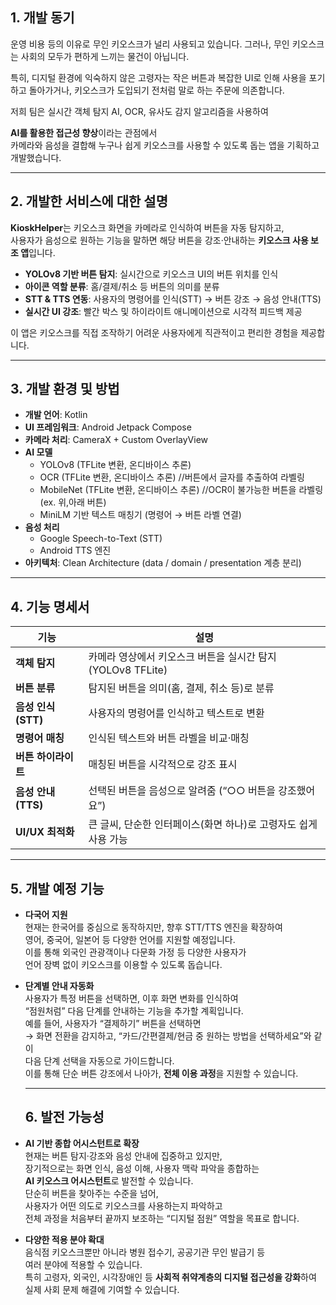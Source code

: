 ## 1. 개발 동기
운영 비용 등의 이유로 무인 키오스크가 널리 사용되고 있습니다.
그러나, 무인 키오스크는 사회의 모두가 편하게 느끼는 물건이 아닙니다.

특히, 디지털 환경에 익숙하지 않은 고령자는 작은 버튼과 복잡한 UI로 인해 사용을 포기하고 돌아가거나, 키오스크가 도입되기 전처럼 말로 하는 주문에 의존합니다.

저희 팀은 실시간 객체 탐지 AI, OCR, 유사도 감지 알고리즘을 사용하여 

**AI를 활용한 접근성 향상**이라는 관점에서  
카메라와 음성을 결합해 누구나 쉽게 키오스크를 사용할 수 있도록 돕는 앱을 기획하고 개발했습니다.

---

## 2. 개발한 서비스에 대한 설명
**KioskHelper**는 키오스크 화면을 카메라로 인식하여 버튼을 자동 탐지하고,  
사용자가 음성으로 원하는 기능을 말하면 해당 버튼을 강조·안내하는 **키오스크 사용 보조 앱**입니다.  

- **YOLOv8 기반 버튼 탐지**: 실시간으로 키오스크 UI의 버튼 위치를 인식  
- **아이콘 역할 분류**: 홈/결제/취소 등 버튼의 의미를 분류  
- **STT & TTS 연동**: 사용자의 명령어를 인식(STT) → 버튼 강조 → 음성 안내(TTS)  
- **실시간 UI 강조**: 빨간 박스 및 하이라이트 애니메이션으로 시각적 피드백 제공  

이 앱은 키오스크를 직접 조작하기 어려운 사용자에게 직관적이고 편리한 경험을 제공합니다.  

---

## 3. 개발 환경 및 방법
- **개발 언어**: Kotlin  
- **UI 프레임워크**: Android Jetpack Compose  
- **카메라 처리**: CameraX + Custom OverlayView  
- **AI 모델**
  - YOLOv8 (TFLite 변환, 온디바이스 추론)
  - OCR (TFLite 변환, 온디바이스 추론)           //버튼에서 글자를 추출하여 라벨링
  - MobileNet (TFLite 변환, 온디바이스 추론)     //OCR이 불가능한 버튼을 라벨링(ex. 위,아래 버튼)
  - MiniLM 기반 텍스트 매칭기 (명령어 → 버튼 라벨 연결)
- **음성 처리**
  - Google Speech-to-Text (STT)
  - Android TTS 엔진  
- **아키텍처**: Clean Architecture (data / domain / presentation 계층 분리)  

---

## 4. 기능 명세서
| 기능 | 설명 |
| --- | --- |
| **객체 탐지** | 카메라 영상에서 키오스크 버튼을 실시간 탐지 (YOLOv8 TFLite) |
| **버튼 분류** | 탐지된 버튼을 의미(홈, 결제, 취소 등)로 분류 |
| **음성 인식 (STT)** | 사용자의 명령어를 인식하고 텍스트로 변환 |
| **명령어 매칭** | 인식된 텍스트와 버튼 라벨을 비교·매칭 |
| **버튼 하이라이트** | 매칭된 버튼을 시각적으로 강조 표시 |
| **음성 안내 (TTS)** | 선택된 버튼을 음성으로 알려줌 (“○○ 버튼을 강조했어요”) |
| **UI/UX 최적화** | 큰 글씨, 단순한 인터페이스(화면 하나)로 고령자도 쉽게 사용 가능 |

---

## 5. 개발 예정 기능
- **다국어 지원**  
  현재는 한국어를 중심으로 동작하지만, 향후 STT/TTS 엔진을 확장하여  
  영어, 중국어, 일본어 등 다양한 언어를 지원할 예정입니다.  
  이를 통해 외국인 관광객이나 다문화 가정 등 다양한 사용자가  
  언어 장벽 없이 키오스크를 이용할 수 있도록 돕습니다.

- **단계별 안내 자동화**  
  사용자가 특정 버튼을 선택하면, 이후 화면 변화를 인식하여  
  “점원처럼” 다음 단계를 안내하는 기능을 추가할 계획입니다.  
  예를 들어, 사용자가 “결제하기” 버튼을 선택하면  
  → 화면 전환을 감지하고, “카드/간편결제/현금 중 원하는 방법을 선택하세요”와 같이  
  다음 단계 선택을 자동으로 가이드합니다.  
  이를 통해 단순 버튼 강조에서 나아가, **전체 이용 과정**을 지원할 수 있습니다.

  ---

  ## 6. 발전 가능성
- **AI 기반 종합 어시스턴트로 확장**  
  현재는 버튼 탐지·강조와 음성 안내에 집중하고 있지만,  
  장기적으로는 화면 인식, 음성 이해, 사용자 맥락 파악을 종합하는  
  **AI 키오스크 어시스턴트**로 발전할 수 있습니다.  
  단순히 버튼을 찾아주는 수준을 넘어,  
  사용자가 어떤 의도로 키오스크를 사용하는지 파악하고  
  전체 과정을 처음부터 끝까지 보조하는 “디지털 점원” 역할을 목표로 합니다.

- **다양한 적용 분야 확대**  
  음식점 키오스크뿐만 아니라 병원 접수기, 공공기관 무인 발급기 등  
  여러 분야에 적용할 수 있습니다.  
  특히 고령자, 외국인, 시각장애인 등 **사회적 취약계층의 디지털 접근성을 강화**하여  
  실제 사회 문제 해결에 기여할 수 있습니다.
